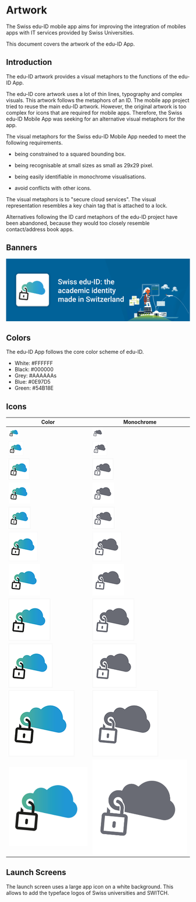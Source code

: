 # Artwork

The Swiss edu-ID mobile app aims for improving the integration of mobiles apps with IT services provided by Swiss Universities.

This document covers the artwork of the edu-ID App.

## Introduction

The edu-ID artwork provides a visual metaphors to the functions of the edu-ID App.

The edu-ID core artwork uses a lot of thin lines, typography and complex visuals. This artwork follows the metaphors of an ID. The mobile app project tried to reuse the main edu-ID artwork. However, the original artwork is too complex for icons that are required for mobile apps. Therefore, the Swiss edu-ID Mobile App was seeking for an alternative visual metaphors for the app.

The visual metaphors for the Swiss edu-ID Mobile App needed to meet the following requirements.

* being constrained to a squared bounding box.

* being recognisable at small sizes as small as 29x29 pixel.

* being easily identifiable in monochrome visualisations.

* avoid conflicts with other icons.

The visual metaphors is to "secure cloud services". The visual representation resembles a key chain tag that is attached to a lock.

Alternatives following the ID card metaphors of the edu-ID project have been abandoned, because they would too closely resemble contact/address book apps.

## Banners

![Banner Example](images/03-artwork-icons/playstore_featured_graphics.png)

## Colors

The edu-ID App follows the core color scheme of edu-ID.

* White: #FFFFFF
* Black: #000000
* Grey:  #AAAAAAs
* Blue:  #0E97D5
* Green: #54B18E

## Icons

Color | Monochrome
----- | ----------
![29px Settings](images/03-artwork-icons/color/29_settings.png) | ![29px Settings](images/03-artwork-icons/grey/29_settings.png)
![40px Spotlight](images/03-artwork-icons/color/40_spotlight.png) | ![40px Spotlight](images/03-artwork-icons/grey/40_spotlight.png)
![57px Home Screen](images/03-artwork-icons/color/57_homescreen.png) | ![57px Home Screen](images/03-artwork-icons/grey/57_homescreen.png)
![58px Settings](images/03-artwork-icons/color/58_retina_settings.png) | ![58px Settings ](images/03-artwork-icons/grey/58_retina_settings.png)
![60px Home Screen](images/03-artwork-icons/color/60_homescreen.png) | ![60px Home Screen](images/03-artwork-icons/grey/60_homescreen.png)
![80px Spotlight](images/03-artwork-icons/color/80_retina_spotlight.png) | ![80px Spotlight](images/03-artwork-icons/grey/80_retina_spotlight.png)
![87px Settings](images/03-artwork-icons/color/87_retina_settings.png) | ![87px Settings](images/03-artwork-icons/grey/87_retina_settings.png)
![114px Homescreen](images/03-artwork-icons/color/114_retina_homescreen.png) | ![114px Homescreen](images/03-artwork-icons/grey/114_retina_homescreen.png)
![120px Homescreen](images/03-artwork-icons/color/120_retina_homescreen.png) | ![120px Homescreen](images/03-artwork-icons/grey/120_retina_homescreen.png)
![180px Homescreen](images/03-artwork-icons/color/180_retina_homescreen.png) | ![180px Homescreen](images/03-artwork-icons/grey/180_retina_homescreen.png)
![1024px App Store](images/03-artwork-icons/color/1024_appicon_appstore.png) | ![1024px App Store](images/03-artwork-icons/grey/1024_appicon_appstore.png)

## Launch Screens

The launch screen uses a large app icon on a white background. This allows to add the typeface logos of Swiss universities and SWITCH.
